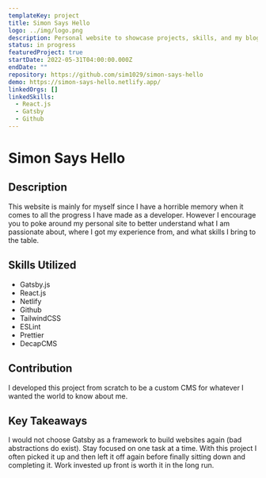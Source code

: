 ```yaml
---
templateKey: project
title: Simon Says Hello
logo: ../img/logo.png
description: Personal website to showcase projects, skills, and my blog!
status: in progress
featuredProject: true
startDate: 2022-05-31T04:00:00.000Z
endDate: ""
repository: https://github.com/sim1029/simon-says-hello
demo: https://simon-says-hello.netlify.app/
linkedOrgs: []
linkedSkills:
  - React.js
  - Gatsby
  - Github
---
```

# Simon Says Hello

## **Description**

T﻿his website is mainly for myself since I have a horrible memory when it comes to all the progress I have made as a developer. However I encourage you to poke around my personal site to better understand what I am passionate about, where I got my experience from, and what skills I bring to the table.

## **Skills Utilized**

* G﻿atsby.js
* R﻿eact.js
* N﻿etlify
* G﻿ithub
* T﻿ailwindCSS
* E﻿SLint
* P﻿rettier
* D﻿ecapCMS

## **Contribution**

I﻿ developed this project from scratch to be a custom CMS for whatever I wanted the world to know about me.

## **Key Takeaways**

I﻿ would not choose Gatsby as a framework to build websites again (bad abstractions do exist). Stay focused on one task at a time. With this project I often picked it up and then left it off again before finally sitting down and completing it. Work invested up front is worth it in the long run.